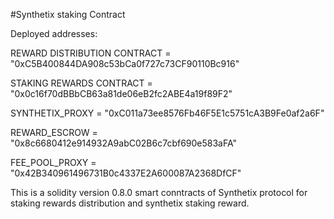 #Synthetix staking Contract

Deployed addresses:

REWARD DISTRIBUTION CONTRACT = "0xC5B400844DA908c53bCa0f727c73CF90110Bc916"

STAKING REWARDS CONTRACT = "0x0c16f70dBBbCB63a81de06eB2fc2ABE4a19f89F2"

SYNTHETIX_PROXY = "0xC011a73ee8576Fb46F5E1c5751cA3B9Fe0af2a6F"

REWARD_ESCROW = "0x8c6680412e914932A9abC02B6c7cbf690e583aFA"

FEE_POOL_PROXY = "0x42B340961496731B0c4337E2A600087A2368DfCF"


This is a solidity version 0.8.0 smart conntracts of Synthetix protocol for staking rewards distribution and synthetix staking reward.
